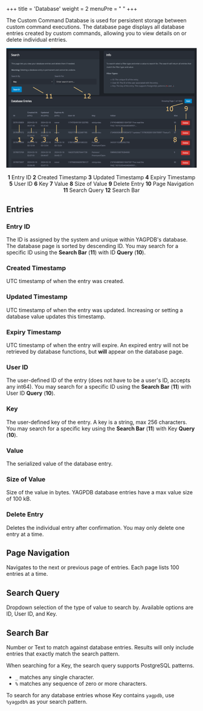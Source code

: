 +++
title = 'Database'
weight = 2
menuPre = "<i class= 'fas fa-database'></i> "
+++

The Custom Command Database is used for persistent storage between custom command executions. The database page displays
all database entries created by custom commands, allowing you to view details on or delete individual entries.

<!--more-->

![Overview of the Database page.](overview_database.png)

<center>

**1** Entry ID **2** Created Timestamp **3** Updated Timestamp **4** Expiry Timestamp **5** User ID **6** Key **7**
Value **8** Size of Value **9** Delete Entry **10** Page Navigation **11** Search Query **12** Search Bar

</center>

## Entries

### Entry ID

The ID is assigned by the system and unique within YAGPDB's database. The database page is sorted by descending ID. You
may search for a specific ID using the **Search Bar** (**11**) with ID **Query** (**10**).

### Created Timestamp

UTC timestamp of when the entry was created.

### Updated Timestamp

UTC timestamp of when the entry was updated. Increasing or setting a database value updates this timestamp.

### Expiry Timestamp

UTC timestamp of when the entry will expire. An expired entry will not be retrieved by database functions, but **will**
appear on the database page.

### User ID

The user-defined ID of the entry (does not have to be a user's ID, accepts any int64). You may search for a specific ID
using the **Search Bar** (**11**) with User ID **Query** (**10**).

### Key

The user-defined key of the entry. A key is a string, max 256 characters. You may search for a specific key using the
**Search Bar** (**11**) with Key **Query** (**10**).

### Value

The serialized value of the database entry.

### Size of Value

Size of the value in bytes. YAGPDB database entries have a max value size of 100 kB.

### Delete Entry

Deletes the individual entry after confirmation. You may only delete one entry at a time.

## Page Navigation

Navigates to the next or previous page of entries. Each page lists 100 entries at a time.

## Search Query

Dropdown selection of the type of value to search by. Available options are ID, User ID, and Key.

## Search Bar

Number or Text to match against database entries. Results will only include entries that exactly match the search
pattern.

When searching for a Key, the search query supports PostgreSQL patterns.

- `_` matches any single character.
- `%` matches any sequence of zero or more characters.

To search for any database entries whose Key contains `yagpdb`, use `%yagpdb%` as your search pattern.
